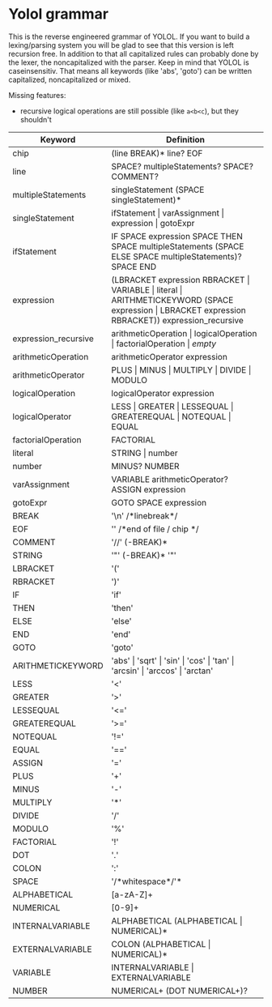 # Yolol grammar

This is the reverse engineered grammar of YOLOL. If you want to build a lexing/parsing system you will be glad to see that this version is left recursion free. In addition to that all capitalized rules can probably done by the lexer, the noncapitalized with the parser.
Keep in mind that YOLOL is caseinsensitiv. That means all keywords (like 'abs', 'goto') can be written capitalized, noncapitalized or mixed.

Missing features:
- recursive logical operations are still possible (like `a<b<c`), but they shouldn't

|Keyword |Definition |
|---|---|
chip | (line BREAK)* line? EOF
line | SPACE? multipleStatements? SPACE? COMMENT?
multipleStatements | singleStatement (SPACE singleStatement)*
singleStatement | ifStatement \| varAssignment \| expression \| gotoExpr
ifStatement | IF SPACE expression SPACE THEN SPACE multipleStatements (SPACE ELSE SPACE multipleStatements)? SPACE END
expression | (LBRACKET expression RBRACKET \| VARIABLE \| literal \| ARITHMETICKEYWORD (SPACE expression \| LBRACKET expression RBRACKET)) expression_recursive
expression_recursive | arithmeticOperation \| logicalOperation \| factorialOperation \| *empty*
arithmeticOperation | arithmeticOperator expression
arithmeticOperator | PLUS \| MINUS \| MULTIPLY \| DIVIDE \| MODULO
logicalOperation | logicalOperator expression
logicalOperator | LESS \| GREATER \| LESSEQUAL \| GREATEREQUAL \| NOTEQUAL \| EQUAL
factorialOperation | FACTORIAL
literal | STRING \| number
number | MINUS? NUMBER
varAssignment | VARIABLE arithmeticOperator? ASSIGN expression
gotoExpr | GOTO SPACE expression
BREAK | '\n' /\*linebreak\*/
EOF | '<EOF>' \/*end of file / chip \*/
COMMENT | '//' (-BREAK)*
STRING | '"' (-BREAK)* '"'
LBRACKET | '('
RBRACKET | ')'
IF | 'if'
THEN | 'then'
ELSE | 'else'
END | 'end'
GOTO | 'goto'
ARITHMETICKEYWORD | 'abs' \| 'sqrt' \| 'sin' \| 'cos' \| 'tan' \| 'arcsin' \| 'arccos' \| 'arctan'
LESS | '<'
GREATER | '>'
LESSEQUAL | '<='
GREATEREQUAL | '>='
NOTEQUAL | '!='
EQUAL | '=='
ASSIGN | '='
PLUS | '+'
MINUS | '-'
MULTIPLY | '\*'
DIVIDE | '/'
MODULO | '%'
FACTORIAL | '!'
DOT | '.'
COLON | ':'
SPACE | '/\*whitespace\*/'*
ALPHABETICAL | [a-zA-Z]+
NUMERICAL | [0-9]+
INTERNALVARIABLE | ALPHABETICAL (ALPHABETICAL \| NUMERICAL)*
EXTERNALVARIABLE | COLON (ALPHABETICAL \| NUMERICAL)*
VARIABLE | INTERNALVARIABLE \| EXTERNALVARIABLE
NUMBER | NUMERICAL+ (DOT NUMERICAL+)?
